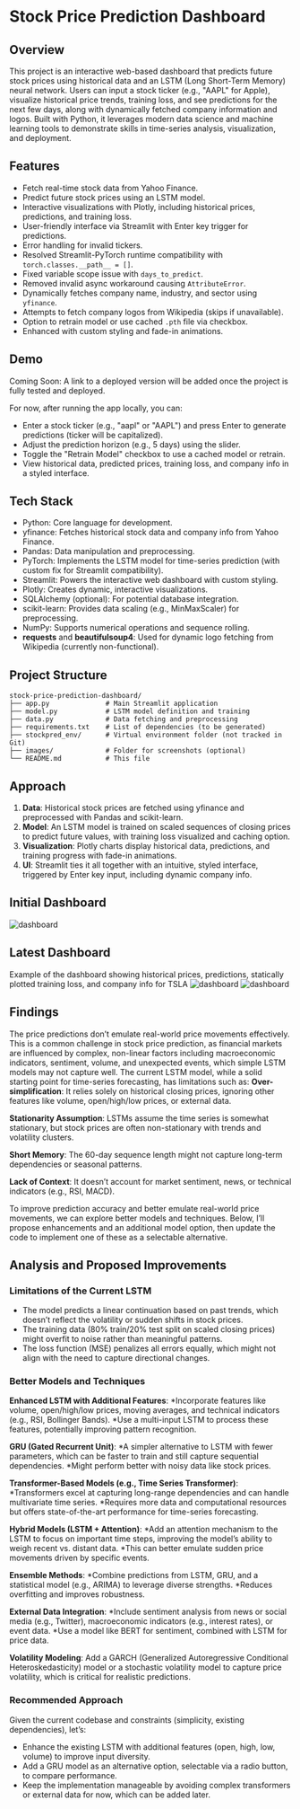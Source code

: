 # Stock Price Prediction Dashboard

## Overview
This project is an interactive web-based dashboard that predicts future stock prices using historical data and an LSTM (Long Short-Term Memory) neural network. Users can input a stock ticker (e.g., "AAPL" for Apple), visualize historical price trends, training loss, and see predictions for the next few days, along with dynamically fetched company information and logos. Built with Python, it leverages modern data science and machine learning tools to demonstrate skills in time-series analysis, visualization, and deployment.

## Features
- Fetch real-time stock data from Yahoo Finance.
- Predict future stock prices using an LSTM model.
- Interactive visualizations with Plotly, including historical prices, predictions, and training loss.
- User-friendly interface via Streamlit with Enter key trigger for predictions.
- Error handling for invalid tickers.
- Resolved Streamlit-PyTorch runtime compatibility with `torch.classes.__path__ = []`.
- Fixed variable scope issue with `days_to_predict`.
- Removed invalid async workaround causing `AttributeError`.
- Dynamically fetches company name, industry, and sector using `yfinance`.
- Attempts to fetch company logos from Wikipedia (skips if unavailable).
- Option to retrain model or use cached `.pth` file via checkbox.
- Enhanced with custom styling and fade-in animations.

## Demo
Coming Soon: A link to a deployed version will be added once the project is fully tested and deployed.

For now, after running the app locally, you can:
- Enter a stock ticker (e.g., "aapl" or "AAPL") and press Enter to generate predictions (ticker will be capitalized).
- Adjust the prediction horizon (e.g., 5 days) using the slider.
- Toggle the "Retrain Model" checkbox to use a cached model or retrain.
- View historical data, predicted prices, training loss, and company info in a styled interface.

## Tech Stack
- Python: Core language for development.
- yfinance: Fetches historical stock data and company info from Yahoo Finance.
- Pandas: Data manipulation and preprocessing.
- PyTorch: Implements the LSTM model for time-series prediction (with custom fix for Streamlit compatibility).
- Streamlit: Powers the interactive web dashboard with custom styling.
- Plotly: Creates dynamic, interactive visualizations.
- SQLAlchemy (optional): For potential database integration.
- scikit-learn: Provides data scaling (e.g., MinMaxScaler) for preprocessing.
- NumPy: Supports numerical operations and sequence rolling.
- **requests** and **beautifulsoup4**: Used for dynamic logo fetching from Wikipedia (currently non-functional).

## Project Structure
```
stock-price-prediction-dashboard/
├── app.py              # Main Streamlit application
├── model.py            # LSTM model definition and training
├── data.py             # Data fetching and preprocessing
├── requirements.txt    # List of dependencies (to be generated)
├── stockpred_env/      # Virtual environment folder (not tracked in Git)
├── images/             # Folder for screenshots (optional)
└── README.md           # This file
```

## Approach
1. **Data**: Historical stock prices are fetched using yfinance and preprocessed with Pandas and scikit-learn.
2. **Model**: An LSTM model is trained on scaled sequences of closing prices to predict future values, with training loss visualized and caching option.
3. **Visualization**: Plotly charts display historical data, predictions, and training progress with fade-in animations.
4. **UI**: Streamlit ties it all together with an intuitive, styled interface, triggered by Enter key input, including dynamic company info.
   
## Initial Dashboard

![dashboard](https://github.com/richardgliane/stock-prediction/blob/main/images/initial_dashboard.png "Sample Dashboard")

## Latest Dashboard
Example of the dashboard showing historical prices, predictions, statically plotted training loss, and company info for TSLA
![dashboard](https://github.com/richardgliane/stock-prediction/blob/main/images/latest_1.png)
![dashboard](https://github.com/richardgliane/stock-prediction/blob/main/images/latest_2.png)


## Findings
The price predictions don’t emulate real-world price movements effectively. This is a common challenge in stock price prediction, as financial markets are influenced by complex, non-linear factors including macroeconomic indicators, sentiment, volume, and unexpected events, which simple LSTM models may not capture well. The current LSTM model, while a solid starting point for time-series forecasting, has limitations such as:
**Over-simplification**: It relies solely on historical closing prices, ignoring other features like volume, open/high/low prices, or external data.

**Stationarity Assumption**: LSTMs assume the time series is somewhat stationary, but stock prices are often non-stationary with trends and volatility clusters.

**Short Memory**: The 60-day sequence length might not capture long-term dependencies or seasonal patterns.

**Lack of Context**: It doesn’t account for market sentiment, news, or technical indicators (e.g., RSI, MACD).

To improve prediction accuracy and better emulate real-world price movements, we can explore better models and techniques. Below, I’ll propose enhancements and an additional model option, then update the code to implement one of these as a selectable alternative.

## Analysis and Proposed Improvements
### Limitations of the Current LSTM
- The model predicts a linear continuation based on past trends, which doesn’t reflect the volatility or sudden shifts in stock prices.
- The training data (80% train/20% test split on scaled closing prices) might overfit to noise rather than meaningful patterns.
- The loss function (MSE) penalizes all errors equally, which might not align with the need to capture directional changes.

### Better Models and Techniques

**Enhanced LSTM with Additional Features**:
*Incorporate features like volume, open/high/low prices, moving averages, and technical indicators (e.g., RSI, Bollinger Bands).
*Use a multi-input LSTM to process these features, potentially improving pattern recognition.

**GRU (Gated Recurrent Unit)**:
*A simpler alternative to LSTM with fewer parameters, which can be faster to train and still capture sequential dependencies.
*Might perform better with noisy data like stock prices.

**Transformer-Based Models (e.g., Time Series Transformer)**:
*Transformers excel at capturing long-range dependencies and can handle multivariate time series.
*Requires more data and computational resources but offers state-of-the-art performance for time-series forecasting.

**Hybrid Models (LSTM + Attention)**:
*Add an attention mechanism to the LSTM to focus on important time steps, improving the model’s ability to weigh recent vs. distant data.
*This can better emulate sudden price movements driven by specific events.

**Ensemble Methods**:
*Combine predictions from LSTM, GRU, and a statistical model (e.g., ARIMA) to leverage diverse strengths.
*Reduces overfitting and improves robustness.

**External Data Integration**:
*Include sentiment analysis from news or social media (e.g., Twitter), macroeconomic indicators (e.g., interest rates), or event data.
*Use a model like BERT for sentiment, combined with LSTM for price data.

**Volatility Modeling**:
Add a GARCH (Generalized Autoregressive Conditional Heteroskedasticity) model or a stochastic volatility model to capture price volatility, which is critical for realistic predictions.

### Recommended Approach
Given the current codebase and constraints (simplicity, existing dependencies), let’s:
- Enhance the existing LSTM with additional features (open, high, low, volume) to improve input diversity.
- Add a GRU model as an alternative option, selectable via a radio button, to compare performance.
- Keep the implementation manageable by avoiding complex transformers or external data for now, which can be added later.

